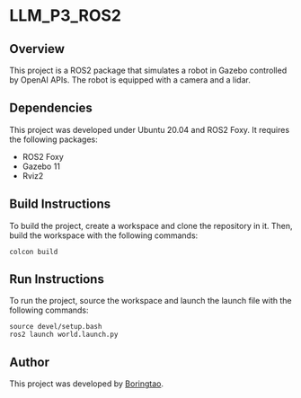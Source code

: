 # LLM_P3_ROS2

## Overview

This project is a ROS2 package that simulates a robot in Gazebo controlled by OpenAI APIs. The robot is equipped with a camera and a lidar. 

## Dependencies

This project was developed under Ubuntu 20.04 and ROS2 Foxy. It requires the following packages:

- ROS2 Foxy
- Gazebo 11
- Rviz2

## Build Instructions

To build the project, create a workspace and clone the repository in it. Then, build the workspace with the following commands:

```
colcon build
```

## Run Instructions

To run the project, source the workspace and launch the launch file with the following commands:

``` 
source devel/setup.bash
ros2 launch world.launch.py
```

## Author

This project was developed by [Boringtao](
https://twitter.com/BoringtaoL22644).
